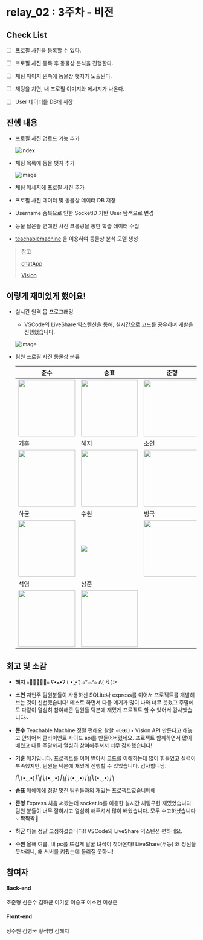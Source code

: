 # relay_02 : 3주차 - 비전

## Check List

- [ ] 프로필 사진을 등록할 수 있다.
- [ ] 프로필 사진 등록 후 동물상 분석을 진행한다.
- [ ] 채팅 페이지 왼쪽에 동물상 뱃지가 노출된다.
- [ ] 채팅을 치면, 내 프로필 이미지와 메시지가 나온다.
- [ ] User 데이터를 DB에 저장



## 진행 내용

- 프로필 사진 업로드 기능 추가

  ![index](https://user-images.githubusercontent.com/53181778/90337149-9498c480-e01b-11ea-83f6-12fdf9b495d7.png)

- 채팅 목록에 동물 뱃지 추가

  ![image](https://user-images.githubusercontent.com/53181778/90329478-33073480-dfe0-11ea-8cb2-826af81261bc.png)

- 채팅 메세지에 프로필 사진 추가

- 프로필 사진 데이터 및 동물상 데이터 DB 저장

- Username 중복으로 인한 SocketID 기반 User 탐색으로 변경

- 동물 닮은꼴 연예인 사진 크롤링을 통한 학습 데이터 수집

- [teachablemachine](https://teachablemachine.withgoogle.com/) 을 이용하여 동물상 분석 모델 생성

> 참고
>
> [chatApp](./chatapp/Readme.md)
>
> [Vision](./Vision/README.md)


## 이렇게 재미있게 했어요!

- 실시간 원격 몹 프로그래밍

  - VSCode의 LiveShare 익스텐션을 통해, 실시간으로 코드를 공유하며 개발을 진행했습니다.

  ![image](https://user-images.githubusercontent.com/53181778/90329239-c4c17280-dfdd-11ea-91fc-20c8b518f19b.png)

- 팀원 프로필 사진 동물상 분류

  준수 | 승표 | 준형
  -----|------| -----
   <img src='https://i.imgur.com/a7idS3I.png' width='150px'> | <img src='https://user-images.githubusercontent.com/32660326/90335854-b04b9d00-e012-11ea-8c6b-f899ab5fcb76.png' width='150px'>  | <img src='https://user-images.githubusercontent.com/53181778/90335771-35828200-e012-11ea-9888-3f0e6c7f4586.png' width='150px'> |
  기훈 | 혜지 | 소연
  <img src='https://ifh.cc/g/GHL622.jpg' width='150px'> | <img src='https://user-images.githubusercontent.com/48546343/90335852-a9bd2580-e012-11ea-8dae-b6dcdb7c4d34.png' width='150px'> | <img width="150" src="https://user-images.githubusercontent.com/39182235/90336030-14bb2c00-e014-11ea-8540-75e93c02ec23.png"> |
  하균 | 수원 | 병국
  <img src='https://user-images.githubusercontent.com/59133922/90336007-f05f4f80-e013-11ea-8bc9-4d2820421557.png' width='150px'> |<img src='https://user-images.githubusercontent.com/45927473/90337558-2dc8da80-e01e-11ea-8d6f-38a54bc1c07f.png' widht='150px'> |<img src='https://user-images.githubusercontent.com/53181778/90336378-6d8bc400-e016-11ea-8a57-c1a37b22ad36.png' width='150px'> |
  | 석영 | 상준 |
  <img src='https://user-images.githubusercontent.com/53181778/90336427-d1ae8800-e016-11ea-8f57-408d887096f6.png' width='150px'> | <img src='https://user-images.githubusercontent.com/53181778/90336464-06224400-e017-11ea-9b87-b2de1426d486.png' width='150px'>|





## 회고 및 소감

- **혜지** ๑･̑◡･̑๑ ʕ•ﻌ•ʔ ( •́ ̯•̀ ) ๑°⌓°๑ ᕕ( ᐛ )ᕗ

- **소연** 저번주 팀원분들이 사용하신 SQLite나 express를 이어서 프로젝트를 개발해보는 것이 신선했습니다! 테스트 하면서 다들 메기가 많이 나와 너무 웃겼고 주말에도 다같이 열심히 참여해준 팀원들 덕분에 재밌게 프로젝트 할 수 있어서 감사했습니다~

- **준수** Teachable Machine 정말 편해요 왈왈 ◖⚆ᴥ⚆◗ Vision API 만든다고 해놓고 안되어서 클라이언트 사이드 api를 만들어버렸네요. 프로젝트 함께하면서 많이 배웠고 다들 주말까지 열심히 참여해주셔서 너무 감사했습니다!

- **기훈** 메기입니다. 프로젝트를 이어 받아서 코드를 이해하는데 많이 힘들었고 실력이 부족했지만, 팀원들 덕분에 재밌게 진행할 수 있었습니다. 감사합니당.

   ⎛⎝(•‿•)⎠⎞⎛⎝(•‿•)⎠⎞⎛⎝(•‿•)⎠⎞⎛⎝(•‿•)⎠⎞

- **승표** 메에메에 정말 멋진 팀원들과의 재밌는 프로젝트였습니메에

- **준형** Express 처음 써봤는데 socket.io를 이용한 실시간 채팅구현 재밌었습니다. 팀원 분들이 너무 잘하시고 열심히 해주셔서 많이 배웠습니다. 모두 수고하셨습니다~ 짝짝짝👏

- **하균** 다들 정말 고생하셨습니다!! VSCode의 LiveShare 익스텐션 편하네요.

- **수원** 올해 여름, 내 pc를 뜨겁게 달굴 녀석이 찾아온다! LiveShare(두둥) 왜 정신을 못차리니, 왜 서버를 켜줬는데 돌리질 못하니!

## 참여자

#### Back-end

조준형 신준수 김하균 이기훈 이승표 이소연 이상준

#### Front-end

정수원 김병국 황석영 김혜지
